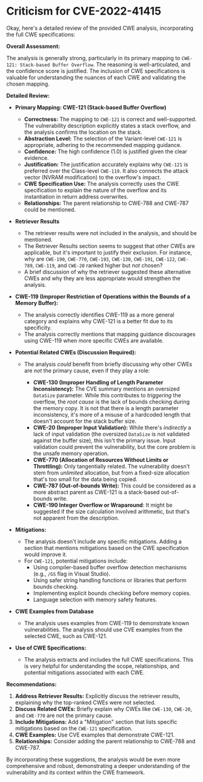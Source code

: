 # Criticism for CVE-2022-41415

Okay, here's a detailed review of the provided CWE analysis, incorporating the full CWE specifications:

**Overall Assessment:**

The analysis is generally strong, particularly in its primary mapping to `CWE-121: Stack-based Buffer Overflow`. The reasoning is well-articulated, and the confidence score is justified. The inclusion of CWE specifications is valuable for understanding the nuances of each CWE and validating the chosen mapping.

**Detailed Review:**

*   **Primary Mapping: CWE-121 (Stack-based Buffer Overflow)**

    *   **Correctness:** The mapping to `CWE-121` is correct and well-supported. The vulnerability description explicitly states a stack overflow, and the analysis confirms the location on the stack.
    *   **Abstraction Level:** The selection of the Variant-level `CWE-121` is appropriate, adhering to the recommended mapping guidance.
    *   **Confidence:** The high confidence (1.0) is justified given the clear evidence.
    *   **Justification:** The justification accurately explains why `CWE-121` is preferred over the Class-level `CWE-119`. It also connects the attack vector (NVRAM modification) to the overflow's impact.
    *   **CWE Specification Use:** The analysis correctly uses the CWE specification to explain the nature of the overflow and its instantiation in return address overwrites.
    *   **Relationships:** The parent relationship to CWE-788 and CWE-787 could be mentioned.

*   **Retriever Results**

    *   The retriever results were not included in the analysis, and should be mentioned.
    *   The Retriever Results section seems to suggest that other CWEs are applicable, but it's important to justify their exclusion. For instance, why are `CWE-190`, `CWE-770`, `CWE-193`, `CWE-130`, `CWE-191`, `CWE-122`, `CWE-789`, `CWE-119`, and `CWE-20` ranked higher but *not* chosen?
    *   A brief discussion of why the retriever suggested these alternative CWEs and why they are less appropriate would strengthen the analysis.

*   **CWE-119 (Improper Restriction of Operations within the Bounds of a Memory Buffer):**
    *   The analysis correctly identifies CWE-119 as a more general category and explains why CWE-121 is a better fit due to its specificity.
    *   The analysis correctly mentions that mapping guidance discourages using CWE-119 when more specific CWEs are available.

*   **Potential Related CWEs (Discussion Required):**

    *   The analysis *could* benefit from briefly discussing why other CWEs are *not* the primary cause, even if they play a role:

        *   **CWE-130 (Improper Handling of Length Parameter Inconsistency):** The CVE summary mentions an oversized `DataSize` parameter. While this contributes to *triggering* the overflow, the *root cause* is the lack of bounds checking during the memory copy. It is not that there is a length parameter inconsistency, it's more of a misuse of a hardcoded length that doesn't account for the stack buffer size.
        *   **CWE-20 (Improper Input Validation):** While there's *indirectly* a lack of input validation (the oversized `DataSize` is not validated against the buffer size), this isn't the primary issue. Input validation could prevent the vulnerability, but the core problem is the unsafe memory operation.
        *   **CWE-770 (Allocation of Resources Without Limits or Throttling):** Only tangentially related. The vulnerability doesn't stem from *unlimited* allocation, but from a fixed-size allocation that's too small for the data being copied.
        *   **CWE-787 (Out-of-bounds Write):** This could be considered as a more abstract parent as CWE-121 is a stack-based out-of-bounds write.
        *   **CWE-190 Integer Overflow or Wraparound**: It might be suggested if the size calculation involved arithmetic, but that's not apparent from the description.

*   **Mitigations:**

    *   The analysis doesn't include any specific mitigations. Adding a section that mentions mitigations based on the CWE specification would improve it.
    *   For `CWE-121`, potential mitigations include:
        *   Using compiler-based buffer overflow detection mechanisms (e.g., `/GS` flag in Visual Studio).
        *   Using safer string handling functions or libraries that perform bounds checking.
        *   Implementing explicit bounds checking before memory copies.
        *   Language selection with memory safety features.

*   **CWE Examples from Database**

    *   The analysis uses examples from CWE-119 to demonstrate known vulnerabilities. The analysis should use CVE examples from the selected CWE, such as CWE-121.

*   **Use of CWE Specifications:**

    *   The analysis extracts and includes the full CWE specifications. This is very helpful for understanding the scope, relationships, and potential mitigations associated with each CWE.

**Recommendations:**

1.  **Address Retriever Results:** Explicitly discuss the retriever results, explaining why the top-ranked CWEs were not selected.
2.  **Discuss Related CWEs:** Briefly explain why CWEs like `CWE-130`, `CWE-20`, and `CWE-770` are not the primary cause.
3.  **Include Mitigations:** Add a "Mitigation" section that lists specific mitigations based on the `CWE-121` specification.
4.  **CWE Examples:** Use CVE examples that demonstrate CWE-121.
5.  **Relationships:** Consider adding the parent relationship to CWE-788 and CWE-787.

By incorporating these suggestions, the analysis would be even more comprehensive and robust, demonstrating a deeper understanding of the vulnerability and its context within the CWE framework.